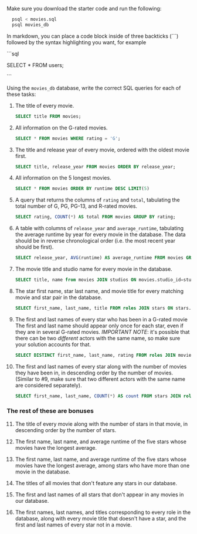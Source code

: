 Make sure you download the starter code and run the following:

```sh
  psql < movies.sql
  psql movies_db
```

In markdown, you can place a code block inside of three backticks (```) followed by the syntax highlighting you want, for example

\```sql

SELECT \* FROM users;

\```

Using the `movies_db` database, write the correct SQL queries for each of these tasks:

1.  The title of every movie.

    ```sql
    SELECT title FROM movies;

    ```

2.  All information on the G-rated movies.

    ```sql
    SELECT * FROM movies WHERE rating = 'G';

    ```

3.  The title and release year of every movie, ordered with the
    oldest movie first.

    ```sql
    SELECT title, release_year FROM movies ORDER BY release_year;

    ```

4.  All information on the 5 longest movies.

    ```sql
    SELECT * FROM movies ORDER BY runtime DESC LIMIT(5)

    ```

5.  A query that returns the columns of `rating` and `total`, tabulating the
    total number of G, PG, PG-13, and R-rated movies.

    ```sql
    SELECT rating, COUNT(*) AS total FROM movies GROUP BY rating;

    ```
    

6.  A table with columns of `release_year` and `average_runtime`,
    tabulating the average runtime by year for every movie in the database. The data should be in reverse chronological order (i.e. the most recent year should be first).

    ```sql
    SELECT release_year, AVG(runtime) AS average_runtime FROM movies GROUP BY release_year ORDER BY release_year DESC;

    ```

7.  The movie title and studio name for every movie in the
    database.

    ```sql
    SELECT title, name from movies JOIN studios ON movies.studio_id=studios.id;

    ```

8.  The star first name, star last name, and movie title for every
    matching movie and star pair in the database.

    ```sql
    SELECT first_name, last_name, title FROM roles JOIN stars ON stars.id=roles.star_id JOIN movies ON movies.id=roles.movie_id;

    ```

9.  The first and last names of every star who has been in a G-rated movie The first and last name should appear only once for each star, even if they are in several G-rated movies. _IMPORTANT NOTE_: it's possible that there can be two _different_ actors with the same name, so make sure your solution accounts for that.

    ```sql
    SELECT DISTINCT first_name, last_name, rating FROM roles JOIN movies ON movies.id=roles.movie_id JOIN stars ON stars.id=roles.star_id WHERE rating='G';

    ```

10. The first and last names of every star along with the number
    of movies they have been in, in descending order by the number of movies. (Similar to #9, make sure that two different actors with the same name are considered separately).
    ```sql
    SELECT first_name, last_name, COUNT(*) AS count FROM stars JOIN roles ON roles.star_id=stars.id GROUP BY stars.id ORDER BY count DESC;
    ```

### The rest of these are bonuses

11. The title of every movie along with the number of stars in
    that movie, in descending order by the number of stars.

12. The first name, last name, and average runtime of the five
    stars whose movies have the longest average.

13. The first name, last name, and average runtime of the five
    stars whose movies have the longest average, among stars who have more than one movie in the database.

14. The titles of all movies that don't feature any stars in our
    database.

15. The first and last names of all stars that don't appear in any movies in our database.

16. The first names, last names, and titles corresponding to every
    role in the database, along with every movie title that doesn't have a star, and the first and last names of every star not in a movie.
